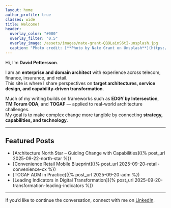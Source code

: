 ```yaml
---
layout: home
author_profile: true
classes: wide
title: Welcome!
header:
  overlay_color: "#000"
  overlay_filter: "0.5"
  overlay_image: /assets/images/nate-grant-QQ9LainS6tI-unsplash.jpg
  caption: "Photo credit: [**Photo by Nate Grant on Unsplash**](https://unsplash.com)"
---
```


Hi, I’m **David Pettersson**.  

I am an **enterprise and domain architect** with experience across telecom, finance, insurance, and retail.  
This site is where I share perspectives on **target architectures, service design, and capability-driven transformation**.  

Much of my writing builds on frameworks such as **EDGY by Intersection**, **TM Forum ODA**, and **TOGAF** — applied to real-world architecture challenges.  
My goal is to make complex change more tangible by connecting **strategy, capabilities, and technology**.  

---

## Featured Posts  

- [Architecture North Star – Guiding Change with Capabilities]({% post_url 2025-09-22-north-star %})  
- [Convenience Retail Mobile Blueprint]({% post_url 2025-09-20-retail-convenience-cx %})  
- [TOGAF ADM in Practice]({% post_url 2025-09-20-adm %})  
- [Leading Indicators in Digital Transformation]({% post_url 2025-09-20-transformation-leading-indicators %})  

---

If you’d like to continue the conversation, connect with me on [LinkedIn](https://www.linkedin.com/in/davepettersson/).
